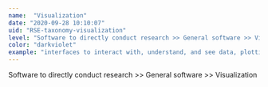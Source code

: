 ```yaml
---
name:  "Visualization"
date: "2020-09-28 10:10:07"
uid: "RSE-taxonomy-visualization"
level: "Software to directly conduct research >> General software >> Visualization"
color: "darkviolet"
example: "interfaces to interact with, understand, and see data, plotting tools" 
---
```


Software to directly conduct research >> General software >> Visualization